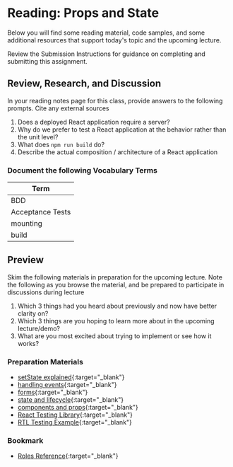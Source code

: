 # Reading: Props and State

Below you will find some reading material, code samples, and some additional resources that support today's topic and the upcoming lecture.

Review the Submission Instructions for guidance on completing and submitting this assignment.

## Review, Research, and Discussion

In your reading notes page for this class, provide answers to the following prompts. Cite any external sources

1. Does a deployed React application require a server?
1. Why do we prefer to test a React application at the behavior rather than the unit level?
1. What does `npm run build` do?
1. Describe the actual composition / architecture of a React application

### Document the following Vocabulary Terms

| Term                            |
| ------------------------------- |
| BDD                             |
| Acceptance Tests                |
| mounting                        |
| build                           |

## Preview

Skim the following materials in preparation for the upcoming lecture. Note the following as you browse the material, and be prepared to participate in discussions during lecture

1. Which 3 things had you heard about previously and now have better clarity on?
1. Which 3 things are you hoping to learn more about in the upcoming lecture/demo?
1. What are you most excited about trying to implement or see how it works?

### Preparation Materials

* [setState explained](https://css-tricks.com/understanding-react-setstate/){:target="_blank"}
* [handling events](https://facebook.github.io/react/docs/handling-events.html){:target="_blank"}
* [forms](https://facebook.github.io/react/docs/forms.html){:target="_blank"}
* [state and lifecycle](https://facebook.github.io/react/docs/state-and-lifecycle.html){:target="_blank"}
* [components and props](https://facebook.github.io/react/docs/components-and-props.html){:target="_blank"}
* [React Testing Library](https://testing-library.com/docs/react-testing-library){:target="_blank"}
* [RTL Testing Example](https://thomlom.dev/beginner-guide-testing-react-apps/){:target="_blank"}

### Bookmark

* [Roles Reference](https://developer.mozilla.org/en-US/docs/Web/Accessibility/ARIA/ARIA_Techniques#Roles){:target="_blank"}
